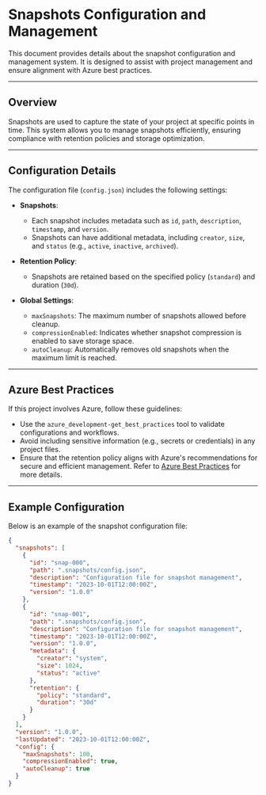 # Snapshots Configuration and Management

This document provides details about the snapshot configuration and management system. It is designed to assist with project management and ensure alignment with Azure best practices.

---

## Overview

Snapshots are used to capture the state of your project at specific points in time. This system allows you to manage snapshots efficiently, ensuring compliance with retention policies and storage optimization.

---

## Configuration Details

The configuration file (`config.json`) includes the following settings:

- **Snapshots**:
  - Each snapshot includes metadata such as `id`, `path`, `description`, `timestamp`, and `version`.
  - Snapshots can have additional metadata, including `creator`, `size`, and `status` (e.g., `active`, `inactive`, `archived`).

- **Retention Policy**:
  - Snapshots are retained based on the specified policy (`standard`) and duration (`30d`).

- **Global Settings**:
  - `maxSnapshots`: The maximum number of snapshots allowed before cleanup.
  - `compressionEnabled`: Indicates whether snapshot compression is enabled to save storage space.
  - `autoCleanup`: Automatically removes old snapshots when the maximum limit is reached.

---

## Azure Best Practices

If this project involves Azure, follow these guidelines:

- Use the `azure_development-get_best_practices` tool to validate configurations and workflows.
- Avoid including sensitive information (e.g., secrets or credentials) in any project files.
- Ensure that the retention policy aligns with Azure's recommendations for secure and efficient management. Refer to [Azure Best Practices](https://learn.microsoft.com/en-us/azure/architecture/best-practices/) for more details.

---

## Example Configuration

Below is an example of the snapshot configuration file:

```json
{
  "snapshots": [
    {
      "id": "snap-000",
      "path": ".snapshots/config.json",
      "description": "Configuration file for snapshot management",
      "timestamp": "2023-10-01T12:00:00Z",
      "version": "1.0.0"
    },
    {
      "id": "snap-001",
      "path": ".snapshots/config.json",
      "description": "Configuration file for snapshot management",
      "timestamp": "2023-10-01T12:00:00Z",
      "version": "1.0.0",
      "metadata": {
        "creator": "system",
        "size": 1024,
        "status": "active"
      },
      "retention": {
        "policy": "standard",
        "duration": "30d"
      }
    }
  ],
  "version": "1.0.0",
  "lastUpdated": "2023-10-01T12:00:00Z",
  "config": {
    "maxSnapshots": 100,
    "compressionEnabled": true,
    "autoCleanup": true
  }
}
